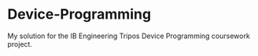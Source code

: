 # Device-Programming
My solution for the IB Engineering Tripos Device Programming coursework project.
